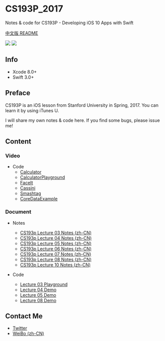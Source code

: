 # CS193P_2017

Notes &amp; code for CS193P - Developing iOS 10 Apps with Swift

[中文版 README](README_CN.md)

![](https://img.shields.io/badge/language-swift-orange.svg) ![](https://img.shields.io/badge/license-MIT-000000.svg)

## Info

- Xcode 8.0+
- Swift 3.0+

## Preface

CS193P is an iOS lesson from Stanford University in Spring, 2017. You can learn it by using iTunes U.

I will share my own notes & code here. If you find some bugs, please issue me!

## Content

### Video

- Code
  - [Calculator](/Calculator/)
  - [CalculatorPlayground](/CalculatorPlayground.playground/)
  - [FaceIt](/FaceIt/)
  - [Cassini](/Cassini/)
  - [Smashtag](/Smashtag/)
  - [CoreDataExample](/CoreDataExample/)

### Document

- Notes
  - [CS193p Lecture 03 Notes (zh-CN)](/Lecture03/)
  - [CS193p Lecture 04 Notes (zh-CN)](/Lecture04/)
  - [CS193p Lecture 05 Notes (zh-CN)](/Lecture05/)
  - [CS193p Lecture 06 Notes (zh-CN)](/Lecture06/)
  - [CS193p Lecture 07 Notes (zh-CN)](/Lecture07/)
  - [CS193p Lecture 08 Notes (zh-CN)](/Lecture08/)
  - [CS193p Lecture 10 Notes (zh-CN)](/Lecture10/)

- Code
  - [Lecture 03 Playground](/Lecture03/)
  - [Lecture 04 Demo](/Lecture04/)
  - [Lecture 05 Demo](/Lecture05/)
  - [Lecture 08 Demo](/Lecture08/)

## Contact Me

- [Twitter](https://twitter.com/mmdadao)
- [WeiBo (zh-CN)](http://weibo.com/u/1798410923)
